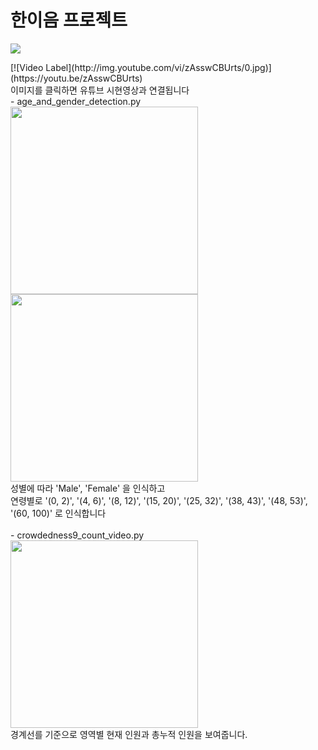 # 한이음 프로젝트


<img src="https://github.com/juyub/jy_hanium/assets/126839881/5cf7f10a-a51e-44b8-a3ab-ca6d0a5abd1e" /> <br>

<!-- https://youtu.be/zAsswCBUrts --!>


[![Video Label](http://img.youtube.com/vi/zAsswCBUrts/0.jpg)](https://youtu.be/zAsswCBUrts)

<br>
이미지를 클릭하면 유튜브 시현영상과 연결됩니다
<br>

- age_and_gender_detection.py <br>
<img src="https://github.com/juyub/jy_hanium/assets/126839881/55b8e2d0-13ba-4170-a939-3629fd2d5642" width="300" /> <br>
<img src="https://github.com/juyub/jy_hanium/assets/126839881/a85b16bc-8589-4ae8-809f-1f8580e28b36" width="300" /> <br>
성별에 따라 'Male', 'Female' 을 인식하고 <br>
연령별로 '(0, 2)', '(4, 6)', '(8, 12)', '(15, 20)',
                 '(25, 32)', '(38, 43)', '(48, 53)', '(60, 100)' 로 인식합니다 <br><br>

- crowdedness9_count_video.py <br>
<img src="https://github.com/juyub/jy_hanium/assets/126839881/cf7c73f7-9559-4663-a3a3-b2da88f0b296" width="300" /> <br>
경계선를 기준으로 영역별 현재 인원과 총누적 인원을 보여줍니다.
